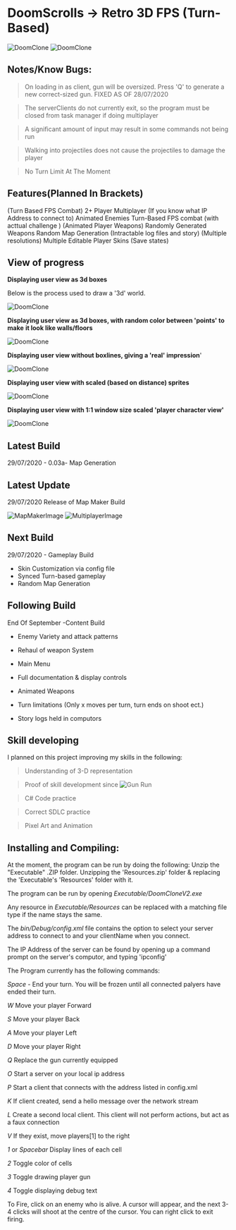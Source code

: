 # DoomScrolls -> Retro 3D FPS (Turn-Based)

![DoomClone](Title.Png)
![DoomClone](SalesPitchImage.PNG)

## Notes/Know Bugs:

> On loading in as client, gun will be oversized. Press 'Q' to generate a new correct-sized gun. FIXED AS OF 28/07/2020

> The serverClients do not currently exit, so the program must be closed from task manager if doing multiplayer

> A significant amount of input may result in some commands not being run

> Walking into projectiles does not cause the projectiles to damage the player

>No Turn Limit At The Moment

## Features(Planned In Brackets)

(Turn Based FPS Combat)
2+ Player Multiplayer (If you know what IP Address to connect to)
Animated Enemies
Turn-Based FPS combat (with acttual challenge )
(Animated Player Weapons)
Randomly Generated Weapons
Random Map Generation
(Intractable log files and story)
(Multiple resolutions)
Multiple Editable Player Skins
(Save states)

## View of progress
**Displaying user view as 3d boxes**

Below is the process used to draw a '3d' world.

![DoomClone](CellLines.PNG)

**Displaying user view as 3d boxes, with random color between 'points' to make**
**it look like walls/floors**

![DoomClone](ColorCellLines.PNG)

**Displaying user view without boxlines, giving a 'real' impression**'

![DoomClone](ColorCells.PNG)

**Displaying user view with scaled (based on distance) sprites**

![DoomClone](ColorCellsEnemies.PNG)

**Displaying user view with 1:1 window size scaled 'player character view'**

![DoomClone](ColorCellEnemiesGun.PNG)


## Latest Build

29/07/2020 - 0.03a- Map Generation

## Latest Update

29/07/2020 Release of Map Maker Build

![MapMakerImage](MapMaker.PNG)
![MultiplayerImage](Multiplayer.PNG)

## Next Build

29/07/2020 - Gameplay Build
* Skin Customization via config file
* Synced Turn-based gameplay
* Random Map Generation

## Following Build

End Of September -Content Build

* Enemy Variety and attack patterns

* Rehaul of weapon System

* Main Menu

* Full documentation & display controls

* Animated Weapons

* Turn limitations (Only x moves per turn, turn ends on shoot ect.)

* Story logs held in computors


## Skill developing

I planned on this project improving my skills in the following:

>Understanding of 3-D representation

>Proof of skill development since ![Gun Run](https://github.com/StarshipladDev/GunRun)

>C# Code practice

>Correct SDLC practice

>Pixel Art and Animation

## Installing and Compiling:
At the moment, the program can be run by doing the following:
Unzip the "Executable" .ZIP folder.
Unzipping the 'Resources.zip' folder & replacing the 'Executable's 'Resources' folder with it.

The program can be run by opening *Executable/DoomCloneV2.exe*

Any resource in *Executable/Resources* can be replaced with a matching file type if the name stays the same.

The *bin/Debug/config.xml* file contains the option to select your server address to connect to and your clientName when you connect.

The IP Address of the server can be found by opening up a command prompt on the server's computor, and typing 'ipconfig'

The Program currently has the following commands:

*Space* - End your turn. You will be frozen until all connected palyers have ended their turn.

*W* Move your player Forward

*S* Move your player Back

*A* Move your player Left

*D* Move your player Right

*Q* Replace the gun currently equipped

*O* Start a server on your local ip address

*P* Start a client that connects with the address listed in config.xml

*K* If client created, send a hello message over the network stream

*L* Create a second local client. This client will not perform actions, but act as a faux connection

*V* If they exist, move players[1] to the right

*1* or *Spacebar* Display lines of each cell

*2* Toggle color of cells

*3* Toggle drawing player gun

*4* Toggle displaying debug text

To Fire, click on an enemy who is alive. A cursor will appear,
and the next 3-4 clicks will shoot at the centre of the cursor.
You can right click to exit firing.
